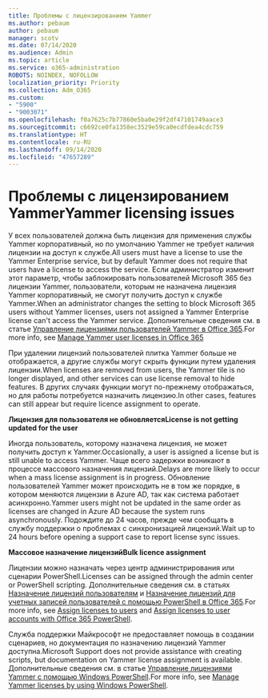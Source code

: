 ```yaml
---
title: Проблемы с лицензированием Yammer
ms.author: pebaum
author: pebaum
manager: scotv
ms.date: 07/14/2020
ms.audience: Admin
ms.topic: article
ms.service: o365-administration
ROBOTS: NOINDEX, NOFOLLOW
localization_priority: Priority
ms.collection: Adm_O365
ms.custom:
- "5900"
- "9003071"
ms.openlocfilehash: f0a7625c7b77860e5ba0e29f2df47101749aace3
ms.sourcegitcommit: c6692ce0fa1358ec3529e59ca0ecdfdea4cdc759
ms.translationtype: HT
ms.contentlocale: ru-RU
ms.lasthandoff: 09/14/2020
ms.locfileid: "47657289"
---
```

# <a name="yammer-licensing-issues"></a><span data-ttu-id="9cc79-102">Проблемы с лицензированием Yammer</span><span class="sxs-lookup"><span data-stu-id="9cc79-102">Yammer licensing issues</span></span>

<span data-ttu-id="9cc79-103">У всех пользователей должна быть лицензия для применения службы Yammer корпоративный, но по умолчанию Yammer не требует наличия лицензии на доступ к службе.</span><span class="sxs-lookup"><span data-stu-id="9cc79-103">All users must have a license to use the Yammer Enterprise service, but by default Yammer does not require that users have a license to access the service.</span></span> <span data-ttu-id="9cc79-104">Если администратор изменит этот параметр, чтобы заблокировать пользователей Microsoft 365 без лицензии Yammer, пользователи, которым не назначена лицензия Yammer корпоративный, не смогут получить доступ к службе Yammer.</span><span class="sxs-lookup"><span data-stu-id="9cc79-104">When an administrator changes the setting to block Microsoft 365 users without Yammer licenses, users not assigned a Yammer Enterprise license can't access the Yammer service.</span></span> <span data-ttu-id="9cc79-105">Дополнительные сведения см. в статье [Управление лицензиями пользователей Yammer в Office 365](https://docs.microsoft.com/yammer/manage-yammer-users/manage-yammer-licenses-in-office-365).</span><span class="sxs-lookup"><span data-stu-id="9cc79-105">For more info, see [Manage Yammer user licenses in Office 365](https://docs.microsoft.com/yammer/manage-yammer-users/manage-yammer-licenses-in-office-365)</span></span> 

<span data-ttu-id="9cc79-106">При удалении лицензий пользователей плитка Yammer больше не отображается, а другие службы могут скрыть функции путем удаления лицензии.</span><span class="sxs-lookup"><span data-stu-id="9cc79-106">When licenses are removed from users, the Yammer tile is no longer displayed, and other services can use license removal to hide features.</span></span> <span data-ttu-id="9cc79-107">В других случаях функции могут по-прежнему отображаться, но для работы потребуется назначить лицензию.</span><span class="sxs-lookup"><span data-stu-id="9cc79-107">In other cases, features can still appear but require licence assignment to operate.</span></span>  

<span data-ttu-id="9cc79-108">**Лицензия для пользователя не обновляется**</span><span class="sxs-lookup"><span data-stu-id="9cc79-108">**License is not getting updated for the user**</span></span>  

<span data-ttu-id="9cc79-109">Иногда пользователь, которому назначена лицензия, не может получить доступ к Yammer.</span><span class="sxs-lookup"><span data-stu-id="9cc79-109">Occasionally, a user is assigned a license but is still unable to access Yammer.</span></span> <span data-ttu-id="9cc79-110">Чаще всего задержки возникают в процессе массового назначения лицензий.</span><span class="sxs-lookup"><span data-stu-id="9cc79-110">Delays are more likely to occur when a mass license assignment is in progress.</span></span> <span data-ttu-id="9cc79-111">Обновление пользователей Yammer может происходить не в том же порядке, в котором меняются лицензии в Azure AD, так как система работает асинхронно.</span><span class="sxs-lookup"><span data-stu-id="9cc79-111">Yammer users might not be updated in the same order as licenses are changed in Azure AD because the system runs asynchronously.</span></span> <span data-ttu-id="9cc79-112">Подождите до 24 часов, прежде чем сообщать в службу поддержки о проблемах с синхронизацией лицензий.</span><span class="sxs-lookup"><span data-stu-id="9cc79-112">Wait up to 24 hours before opening a support case to report license sync issues.</span></span>  

<span data-ttu-id="9cc79-113">**Массовое назначение лицензий**</span><span class="sxs-lookup"><span data-stu-id="9cc79-113">**Bulk licence assignment**</span></span>  

<span data-ttu-id="9cc79-114">Лицензии можно назначать через центр администрирования или сценарии PowerShell.</span><span class="sxs-lookup"><span data-stu-id="9cc79-114">Licenses can be assigned through the admin center or PowerShell scripting.</span></span> <span data-ttu-id="9cc79-115">Дополнительные сведения см. в статьях [Назначение лицензий пользователям](https://docs.microsoft.com/microsoft-365/admin/manage/assign-licenses-to-users) и [Назначение лицензий для учетных записей пользователей с помощью PowerShell в Office 365](https://docs.microsoft.com/office365/enterprise/powershell/assign-licenses-to-user-accounts-with-office-365-powershell).</span><span class="sxs-lookup"><span data-stu-id="9cc79-115">For more info, see [Assign licenses to users](https://docs.microsoft.com/microsoft-365/admin/manage/assign-licenses-to-users) and [Assign licenses to user accounts with Office 365 PowerShell](https://docs.microsoft.com/office365/enterprise/powershell/assign-licenses-to-user-accounts-with-office-365-powershell).</span></span> 

<span data-ttu-id="9cc79-116">Служба поддержки Майкрософт не предоставляет помощь в создании сценариев, но документация по назначению лицензий Yammer доступна.</span><span class="sxs-lookup"><span data-stu-id="9cc79-116">Microsoft Support does not provide assistance with creating scripts, but documentation on Yammer license assignment is available.</span></span> <span data-ttu-id="9cc79-117">Дополнительные сведения см. в статье [Управление лицензиями Yammer с помощью Windows PowerShell](https://docs.microsoft.com/yammer/manage-yammer-users/manage-yammer-licenses-in-office-365#manage-yammer-licenses-by-using-windows-powershell).</span><span class="sxs-lookup"><span data-stu-id="9cc79-117">For more info, see [Manage Yammer licenses by using Windows PowerShell](https://docs.microsoft.com/yammer/manage-yammer-users/manage-yammer-licenses-in-office-365#manage-yammer-licenses-by-using-windows-powershell).</span></span>